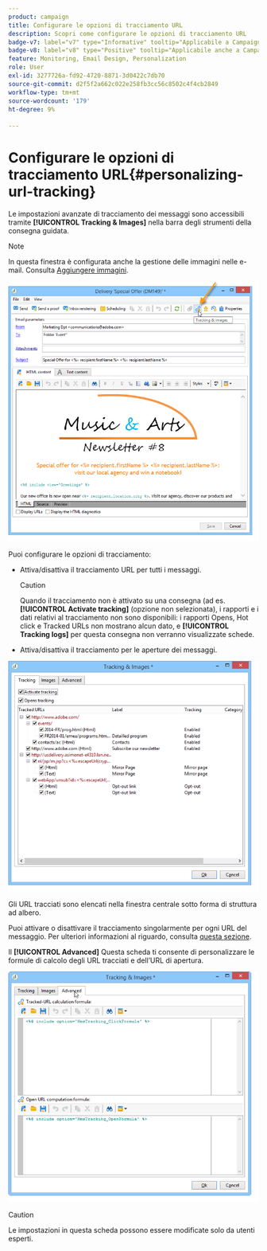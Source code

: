 ```yaml
---
product: campaign
title: Configurare le opzioni di tracciamento URL
description: Scopri come configurare le opzioni di tracciamento URL
badge-v7: label="v7" type="Informative" tooltip="Applicabile a Campaign Classic v7"
badge-v8: label="v8" type="Positive" tooltip="Applicabile anche a Campaign v8"
feature: Monitoring, Email Design, Personalization
role: User
exl-id: 3277726a-fd92-4720-8871-3d0422c7db70
source-git-commit: d2f5f2a662c022e258fb3cc56c8502c4f4cb2849
workflow-type: tm+mt
source-wordcount: '179'
ht-degree: 9%

---
```


# Configurare le opzioni di tracciamento URL{#personalizing-url-tracking}

Le impostazioni avanzate di tracciamento dei messaggi sono accessibili tramite **[!UICONTROL Tracking & Images]** nella barra degli strumenti della consegna guidata.

>[!NOTE]
>
>In questa finestra è configurata anche la gestione delle immagini nelle e-mail. Consulta [Aggiungere immagini](defining-the-email-content.md#adding-images).

![](assets/s_ncs_user_email_del_tracking_ico.png)

Puoi configurare le opzioni di tracciamento:

* Attiva/disattiva il tracciamento URL per tutti i messaggi.

  >[!CAUTION]
  >
  >Quando il tracciamento non è attivato su una consegna (ad es. **[!UICONTROL Activate tracking]** (opzione non selezionata), i rapporti e i dati relativi al tracciamento non sono disponibili: i rapporti Opens, Hot click e Tracked URLs non mostrano alcun dato, e **[!UICONTROL Tracking logs]** per questa consegna non verranno visualizzate schede.

* Attiva/disattiva il tracciamento per le aperture dei messaggi.

![](assets/s_ncs_user_email_del_tracking_param.png)

Gli URL tracciati sono elencati nella finestra centrale sotto forma di struttura ad albero.

Puoi attivare o disattivare il tracciamento singolarmente per ogni URL del messaggio. Per ulteriori informazioni al riguardo, consulta [questa sezione](how-to-configure-tracked-links.md).

Il **[!UICONTROL Advanced]** Questa scheda ti consente di personalizzare le formule di calcolo degli URL tracciati e dell’URL di apertura.

![](assets/s_ncs_user_email_del_tracking_param_adv.png)

>[!CAUTION]
>
>Le impostazioni in questa scheda possono essere modificate solo da utenti esperti.
